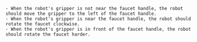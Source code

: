 
    - When the robot's gripper is not near the faucet handle, the robot should move the gripper to the left of the faucet handle.
    - When the robot's gripper is near the faucet handle, the robot should rotate the faucet clockwise.
    - When the robot's gripper is in front of the faucet handle, the robot should rotate the faucet harder.